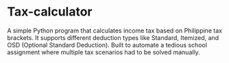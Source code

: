 # Tax-calculator
A simple Python program that calculates income tax based on Philippine tax brackets.  It supports different deduction types like Standard, Itemized, and OSD (Optional Standard Deduction).  Built to automate a tedious school assignment where multiple tax scenarios had to be solved manually.
